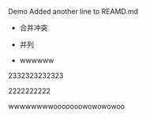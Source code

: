 Demo
Added another line to REAMD.md

- 合并冲突

- 并列

- wwwwww



2332323232323

2222222222



wwwwwwwwooooooowowowowoo